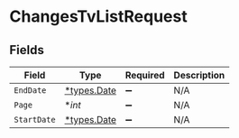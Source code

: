 # ChangesTvListRequest


## Fields

| Field                              | Type                               | Required                           | Description                        |
| ---------------------------------- | ---------------------------------- | ---------------------------------- | ---------------------------------- |
| `EndDate`                          | [*types.Date](../../types/date.md) | :heavy_minus_sign:                 | N/A                                |
| `Page`                             | **int*                             | :heavy_minus_sign:                 | N/A                                |
| `StartDate`                        | [*types.Date](../../types/date.md) | :heavy_minus_sign:                 | N/A                                |